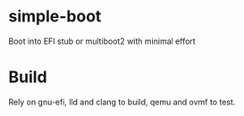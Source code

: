 # simple-boot
Boot into EFI stub or multiboot2 with minimal effort

# Build
Rely on gnu-efi, lld and clang to build, qemu and ovmf to test.
